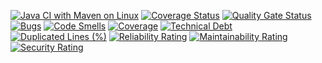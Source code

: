[![Java CI with Maven on Linux](https://github.com/LorenzoCorbinelli/AST-project/actions/workflows/maven.yml/badge.svg)](https://github.com/LorenzoCorbinelli/AST-project/actions/workflows/maven.yml)
[![Coverage Status](https://coveralls.io/repos/github/LorenzoCorbinelli/AST-project/badge.svg?branch=main)](https://coveralls.io/github/LorenzoCorbinelli/AST-project?branch=main)
[![Quality Gate Status](https://sonarcloud.io/api/project_badges/measure?project=LorenzoCorbinelli_AST-project&metric=alert_status)](https://sonarcloud.io/summary/new_code?id=LorenzoCorbinelli_AST-project)
[![Bugs](https://sonarcloud.io/api/project_badges/measure?project=LorenzoCorbinelli_AST-project&metric=bugs)](https://sonarcloud.io/summary/new_code?id=LorenzoCorbinelli_AST-project)
[![Code Smells](https://sonarcloud.io/api/project_badges/measure?project=LorenzoCorbinelli_AST-project&metric=code_smells)](https://sonarcloud.io/summary/new_code?id=LorenzoCorbinelli_AST-project)
[![Coverage](https://sonarcloud.io/api/project_badges/measure?project=LorenzoCorbinelli_AST-project&metric=coverage)](https://sonarcloud.io/summary/new_code?id=LorenzoCorbinelli_AST-project)
[![Technical Debt](https://sonarcloud.io/api/project_badges/measure?project=LorenzoCorbinelli_AST-project&metric=sqale_index)](https://sonarcloud.io/summary/new_code?id=LorenzoCorbinelli_AST-project)
[![Duplicated Lines (%)](https://sonarcloud.io/api/project_badges/measure?project=LorenzoCorbinelli_AST-project&metric=duplicated_lines_density)](https://sonarcloud.io/summary/new_code?id=LorenzoCorbinelli_AST-project)
[![Reliability Rating](https://sonarcloud.io/api/project_badges/measure?project=LorenzoCorbinelli_AST-project&metric=reliability_rating)](https://sonarcloud.io/summary/new_code?id=LorenzoCorbinelli_AST-project)
[![Maintainability Rating](https://sonarcloud.io/api/project_badges/measure?project=LorenzoCorbinelli_AST-project&metric=sqale_rating)](https://sonarcloud.io/summary/new_code?id=LorenzoCorbinelli_AST-project)
[![Security Rating](https://sonarcloud.io/api/project_badges/measure?project=LorenzoCorbinelli_AST-project&metric=security_rating)](https://sonarcloud.io/summary/new_code?id=LorenzoCorbinelli_AST-project)
